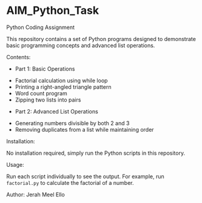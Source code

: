 # AIM_Python_Task

Python Coding Assignment

This repository contains a set of Python programs designed to demonstrate basic programming concepts and advanced
list operations.

Contents:

* Part 1: Basic Operations
 + Factorial calculation using while loop
 + Printing a right-angled triangle pattern
 + Word count program
 + Zipping two lists into pairs
   
* Part 2: Advanced List Operations
 + Generating numbers divisible by both 2 and 3
 + Removing duplicates from a list while maintaining order

Installation:

No installation required, simply run the Python scripts in this repository.

Usage:

Run each script individually to see the output. For example, run `factorial.py` to calculate the factorial of a
number.

Author:
Jerah Meel Ello
